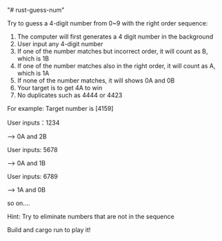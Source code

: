 "# rust-guess-num" 

Try to guess a 4-digit number from 0~9 with the right order sequence:

1. The computer will first generates a 4 digit number in the background
2. User input any 4-digit number
3. If one of the number matches but incorrect order, it will count as B, which is 1B
4. If one of the number matches also in the right order, it will count as A, which is 1A
5. If none of the number matches, it will shows 0A and 0B
6. Your target is to get 4A to win
7. No duplicates such as 4444 or 4423  

For example:
Target number is [4159]

User inputs：1234

--> 0A and 2B

User inputs: 5678

--> 0A and 1B

User inputs: 6789

--> 1A and 0B

so on....

Hint: Try to eliminate numbers that are not in the sequence 

Build and cargo run to play it!


